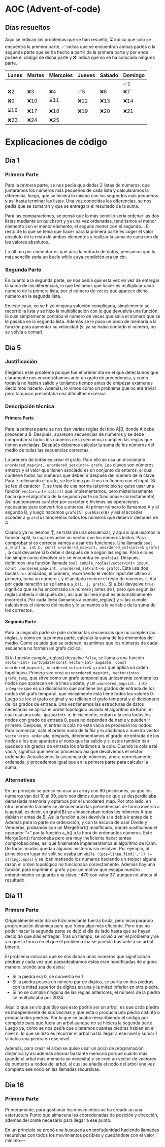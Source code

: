# AOC (Advent-of-code)
## Días resueltos 
Aquí se indican los problemas que se han resuelto, ⌛ indica que solo se encuentra la primera parte, ✅ indica que se encuentran ambas partes o la segunda parte que se ha hecho a partir de la primera parte y por ende posee el código de dicha parte y ❌ indica que no se ha colocado ninguna parte.

|Lunes|Martes|Miercoles|Jueves|Sabado|Domingo|
|-----|------|---------|------|------|-------|
||||||✅1|
|❌2|❌3|❌4|✅5|❌6|❌7|❌8|
|❌9|❌10|⌛11|❌12|❌13|❌14|❌15|
|⌛16|❌17|❌18|❌19|❌20|❌21|❌22|
|❌23|❌24|❌25|||||

# Explicaciones de código
## Día 1
### Primera Parte
Para la primera parte, se nos pedía que dadas 2 listas de números, que juntaramos los números más pequeños de cada lista y calcularamos la diferencia, luego, que se hiciera lo mismo con los segundos más pequeños y así hasta terminar las listas. Una vez conocidas las diferencias, se nos pedía que se sumaran y que se entregara el resultado de la suma.

Para las comparaciones, se pensó que lo más sencillo sería ordenar las dos listas mediante un quicksort y ya una vez ordenadas, tendríamos el menor elemento con el menor elemento, el seguno menor con el segundo... El resto de lo que se tenía que hacer para la primera parte es coger el valor absoluto de la resta de ambos elementos y realizar la suma de cada uno de los valores absolutos.

Lo último por comentar es que para la entrada de datos, pensamos que lo más sencillo sería un bucle while cuya condición era un cin.

### Segunda Parte
En cuanto a la segunda parte, se nos pedía que esta vez en vez de entregar la suma de las diferencias, lo que teníamos que hacer es multiplicar cada número de la primera lista, por el número de veces que aparece dicho número en la segunda lista.

En este caso, no se hizo ninguna solución complicada, símplemente se recorrió la lista y se hizo la multiplicación con lo que devuelvia una función, la cual simplemente contaba el número de veces que salía el número que se le pasaba en la segunda lista. Además se le puso un poco de memoria a la función para aumentar su velocidad (si ya se había contado el número, no se volvía a contar).

## Día 5
### Justificación
 Elegimos este problema porque fue el primer día en el que detectamos que claramente nos encontrábamos ante un grafo de precedencia, y como todavía no habían salido y teníamos tiempo antes de empezar exámenes decidimos hacerlo. Además, lo vimos como un problema que no era trivial pero tampoco presentaba una dificultad excesiva. 
### Descripción técnica
#### Primera Parte
 Para la primera parte se nos dan varias reglas del tipo A|B, donde A debe preceder a B. Después, aparecen secuencias de números y se debe comprobar si todos los números de la secuencia cumplen las reglas que tienen asociadas. Después debemos calcular la suma de los números del medio de todas las secuencias correctas.

Lo primero de todos es crear el grafo. Para ello se usa un diccionario ```unordered_map<int, unordered_set<int>> grafo```. Las claves son números enteros y el valor que tienen asociado es un conjunto de enteros, el cual contiene todos los números que deben ir después del número de la clave. Para ir rellenando el grafo,  se lee línea por línea un fichero con el input. Si se lee el carácter ‘|’,  se trata de una norma (al principio se quiso usar una función ```vector<int> split()``` que implementamos, pero misteriosamente hacía que el algoritmo de la segunda parte no funcionase correctamente).  Así que tomamos carácter por carácter e hicimos las operaciones necesarias para convertirlos a enteros. Al primer número lo llamamos A y al segundo B, y luego hacemos ```grafo[A].pushback(B)``` y así al acceder acceder a ```grafo[A]``` tendremos todos los números que deben ir después de A. 

Cuando ya no leemos ‘|’, se trata de una secuenciar, y aquí sí que usamos la función split, la cual devuelve un vector con los números leídos. Para comprobar si es correcta vamos a usar dos funciones. Una llamada ```bool a_b(int a, int b, const unordered_map<int, unordered_set<int>>& grafo)``` , la cual devuelve si b debe ir después de a según las reglas. Para ello es tan simple como devolver si ```b``` se encuentra en ```grafo[a]```. Después, definimos una función llamada ```bool cumple_reglas(vector<int> input, const unordered_map<int, unordered_set<int>>& grafo)```. Esta usa dos bucles ```for```  anidados, el primero, recorriendo el vector input del último al primero, toma un número ```i``` y el anidado recorre el resto de números ```j```. Así por cada iteración se se llama a ```a_b(i, j, grafo)```. Si a_b() devuelve ```true``` significa que se ha encontrado un número j antes de i, pero que según las reglas debería ir después de i, así que la línea input es automáticamente incorrecta. Por cada línea llamamos a cumple_reglas() y si las cumple calculamos el número del medio y lo sumamos a la variable de la suma de los correctos. 

 
#### Segunda Parte

Para la segunda parte se pide ordenar las secuencias que no cumplen las reglas, y como en la primera parte, calcular la suma de los elementos del medio. Como se pide que se ordenen, asumimos que los números de cada secuencia no forman un grafo cíclico. 

Si la función cumple_reglas() devuelve ```false```, se llama a una función ```vector<int> sortUpdate(const vector<int> &update, const unordered_map<int, unordered_set<int>>& grafo)``` que aplica un orden topológico. Primera sea crea un ```unordered_map<int, vector<int>> grafo_temp```, que sirve como un grafo temporal que únicamente contiene los nodos que aparecen en la línea update, y un ```unordered_map<int, int> inDegree``` que es un diccionario que contiene los grados de entrada de los nodos del grafo temporal, que inicialmente está tiene todos los valores 0. Luego se lee el grafo original y se rellenan el grafo temporal y el diccionario de los grados de entrada. Una vez tenemos las estructuras de datos necesarias se aplica el orden topológico usando el algoritmo de Kahn, el cual usa una cola ``` queue<int> q```. Inicialmente, entran a la cola todos los nodos con grado de entrada 0, pues no dependen de nadie y pueden ir primero. Después, mientras la cola no esté vacía se procesan los nodos: Para comenzar, sale el primer nodo de la fila y lo añadimos a nuestro vector ```vector<int> ordenado```, después, decrementamos el grado de entrada de los nodos a los que apuntaba el nodo que ha salido y si estos también han quedado sin grados de entrada los añadimos a la cola. Cuando la cola esté vacía, significa que hemos procesado así que devolvemos el vector ordenado. Actualizamos la secuencia de números, ahora correctamente ordenada, y procedemos igual que en la primera parte para calcular la suma.

### Alternativas 
En un principio se pensó en usar un array con 90 posiciones, ya que los números van del 10 al 99, pero nos dimos cuenta de que se desperdiciaba demasiada memoria y optamos por el unordered_map. Por otro lado, en otro momento también se almacenaron las precedencias de forma inversa a la actual, es decir, en grafo[B] se almacenaban todos los números A que debían ir antes de B. Así la función a_b() devolvía si a debía ir antes de b. Además para la parte de ordenación, y con la excusa de usar Divide y Vencerás, probamos con un MergeSort() modificado, donde sustituimos el operador “<” por la función a_b() a la hora de ordenar los números. Este MergeSort() funcionaba pero era muy ineficiente hacer tantas comprobaciones, así que finalmente implementamos el algoritmo de Kahn. De todos modos quedan algunos misterios sin   resolver. Por ejemplo, al principio en lugar de split se usaba un ```while ((pos=linea.find(',')) != string::npos)``` y se iban metiendo los números haciendo un stoipor alguna razón el orden topológico no funcionaba correctamente. Además hay una función para imprimir el grafo y por un motivo que escapa nuestro entendimiento se guarda una clave: -479 con valor 37, aunque no afecta al resultado.





## Día 11
### Primera Parte
Originalmente este día se hizo mediante fuerza bruta, pero incorporando programación dinámica para que fuera algo más eficiente. Pero tras no poder hacer la segunda parte se dejó el día de lado hasta que se hayan decidido que días entregar. Tras un tiempo, se volvió a ver el problema y se vío que la forma en el que el problema iba se parecía bastante a un arbol binario.

El problema indicaba que se nos daban unos números que significaban piedras y cada vez que parpadeabamos estas eran modificadas de alguna manera, siendo una de estas:
- Si la piedra era 0, se convertía en 1.
- Si la piedra poseía un número par de dígitos, se partía en dos piedras con la mitad superior de dígitos en una y la mitad inferior en otra piedra.
- Si no se cumplía ninguna de las reglas anteriores, el número de la piedra se multiplicaba por 2024.

Aquí lo que se vío que dijo que esto podría ser un arbol, es que cada piedra es independiente de sus vecinas y que esta o producía una piedra distinta o producía dos piedras. Por lo que se acabó reescribiendo el código por completo para que fuera un arbol aunque no se hiciera la segunda parte. Luego ya, como se nos pedía que dijeramos cuantas piedras habian en el nivel n, lo que se hizo es recorrer el arbol hasta llegar a ese nivel y sumar 1 si había una piedra en ese nivel.

Además, para crear el arbol se quiso usar un poco de programación dinámica (y así además ahorrar bastante memoria porque cuanto más grande el arbol más memoria se necesita) y se creó un vector de vectores de punteros a nodos del arbol, al cual se añadía el nodo del arbol una vez completo ese nodo en las llamadas recursivas.

## Dia 16
### Primera Parte
Primeramente, para gestionar los movimientos se ha creado un una esteructura Punto que almacena las cooredenadas de posición y dirección, además del coste necesario para llegar a ese punto.

En un principio se probó una busqueda en profudunidad haciendo llamadas recursivas con todos los movimientos posibles y quedándote con el valor mínimo---



